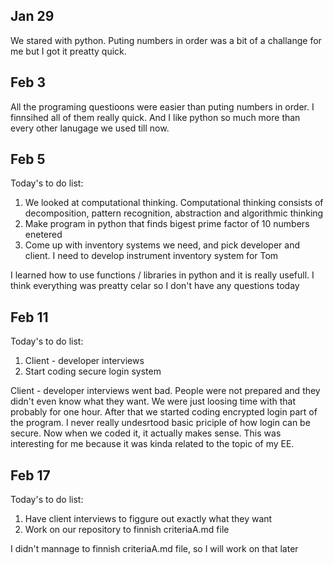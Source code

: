 Jan 29
-------- 
We stared with python. Puting numbers in order was a bit of a challange for me but I got it preatty quick.

Feb 3
-----
All the programing questioons were easier than puting numbers in order. I finnsihed all of them really quick. And I like python so much more than every other lanugage we used till now.

Feb 5
------
Today's to do list:
1. We looked at computational thinking. Computational thinking consists of decomposition, pattern recognition, abstraction and algorithmic thinking
1. Make program in python that finds bigest prime factor of 10 numbers enetered
1. Come up with inventory systems we need, and pick developer and client. I need to develop instrument inventory system for Tom


I learned how to use functions / libraries in python and it is really usefull. I think everything was preatty celar so I don't have any questions today

Feb 11
-------
Today's to do list:
1. Client - developer interviews
1. Start coding secure login system

Client - developer interviews went bad. People were not prepared and they didn't even know what they want. We were just loosing time with that probably for one hour. After that we started coding encrypted login part of the program. I never really undesrtood basic priciple of how login can be secure. Now when we coded it, it actually makes sense. This was interesting for me because it was kinda related to the topic of my EE.


Feb 17
--------
Today's to do list:
1. Have client interviews to figgure out exactly what they want
1. Work on our repository to finnish criteriaA.md file

I didn't mannage to finnish criteriaA.md file, so I will work on that later 
